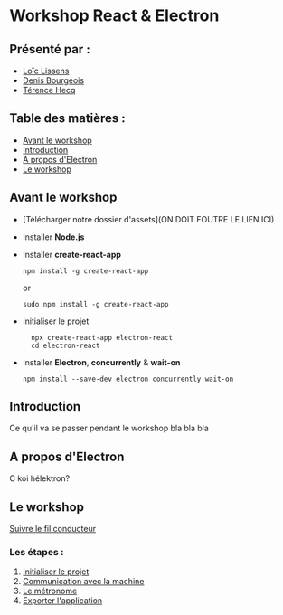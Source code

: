 # Workshop React & Electron

## Présenté par :

- [Loïc Lissens](https://github.com/LoicLissens)
- [Denis Bourgeois](https://github.com/Debourgeo)
- [Térence Hecq](https://github.com/terencehecq)



## Table des matières : 

- [Avant le workshop](#Avant-le-workshop)
- [Introduction](#Introduction)
- [A propos d'Electron](#A-propos-d'Electron)
- [Le workshop](#Le-workshop)


## Avant le workshop

- [Télécharger notre dossier d'assets](ON DOIT FOUTRE LE LIEN ICI) 
-   Installer **Node.js** 
-   Installer **create-react-app**

        npm install -g create-react-app
        
    or

        sudo npm install -g create-react-app

- Initialiser le projet

        npx create-react-app electron-react
        cd electron-react

-   Installer **Electron**, **concurrently** & **wait-on**

        npm install --save-dev electron concurrently wait-on



## Introduction 

Ce qu'il va se passer pendant le workshop bla bla bla 


## A propos d'Electron

C koi hélektron?


## Le workshop

[Suivre le fil conducteur](https://github.com/terencehecq/workshop_react_electron/tree/dev/1.Initialisation)

### Les étapes :
1. [Initialiser le projet](https://github.com/terencehecq/workshop_react_electron/tree/dev/1.Initialisation)
2. [Communication avec la machine](https://github.com/terencehecq/workshop_react_electron/tree/dev/2.Communication)
3. [Le métronome](https://github.com/terencehecq/workshop_react_electron/tree/dev/3.Métronome)
4. [Exporter l'application](https://github.com/terencehecq/workshop_react_electron/tree/dev/4.Exportation)